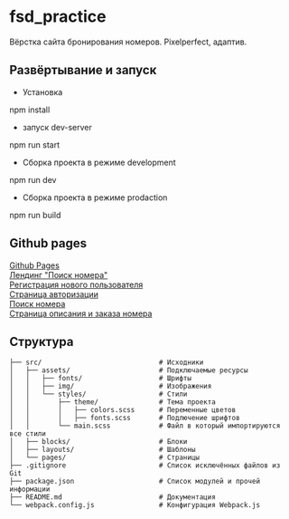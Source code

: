 # fsd_practice

Вёрстка сайта бронирования номеров. Pixelperfect, адаптив.

## Развёртывание и запуск

- Установка

npm install

- запуск dev-server

npm run start

- Сборка проекта в режиме development

npm run dev

- Сборка проекта в режиме prodaction

npm run build


## Github pages

[Github Pages](https://olegkhiretdinov.github.io/fsd_practice/)  
[Лендинг "Поиск номера"](https://olegkhiretdinov.github.io/fsd_practice/dist/landing.html)  
[Регистрация нового пользователя](https://olegkhiretdinov.github.io/fsd_practice/dist/registration.html)  
[Страница авторизации](https://olegkhiretdinov.github.io/fsd_practice/dist/sign-in.html)  
[Поиск номера](https://olegkhiretdinov.github.io/fsd_practice/dist/search-room.html)  
[Страница описания и заказа номера](https://olegkhiretdinov.github.io/fsd_practice/dist/room-details.html)


## Структура


```
├── src/                             # Исходники
│   ├── assets/                      # Подключаемые ресурсы
│   │   ├── fonts/                   # Шрифты
│   │   ├── img/                     # Изображения
│   │   └── styles/                  # Стили
│   │       ├── theme/               # Тема проекта
│   │       │   ├── colors.scss      # Переменные цветов
│   │       │   ├── fonts.scss       # Подлючение шрифтов
│   │       └── main.scss            # Файл в который импортируются все стили
│   ├── blocks/                      # Блоки
│   ├── layouts/                     # Шаблоны
│   └── pages/                       # Cтраницы
├── .gitignore                       # Список исключённых файлов из Git
├── package.json                     # Список модулей и прочей информации
├── README.md                        # Документация
└── webpack.config.js                # Конфигурация Webpack.js
```